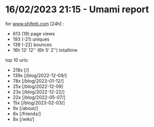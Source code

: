# 16/02/2023 21:15 - Umami report
for www.shifeiti.com [24h] :

 - 613 (19) page views
 - 193 (-21) uniques
 - 139 (-22) bounces
 - 16h 13' 12'' (6h 5' 2'') totaltime


top 10 urls:
 - 218x [/]
 - 139x [/blog/2022-12-09/]
 - 78x [/blog/2023-01-12/]
 - 25x [/blog/2022-12-09]
 - 23x [/blog/2022-12-22/]
 - 22x [/blog/2022-05-07/]
 - 15x [/blog/2023-02-03/]
 - 9x [/about/]
 - 8x [/friends/]
 - 8x [/wiki/]


